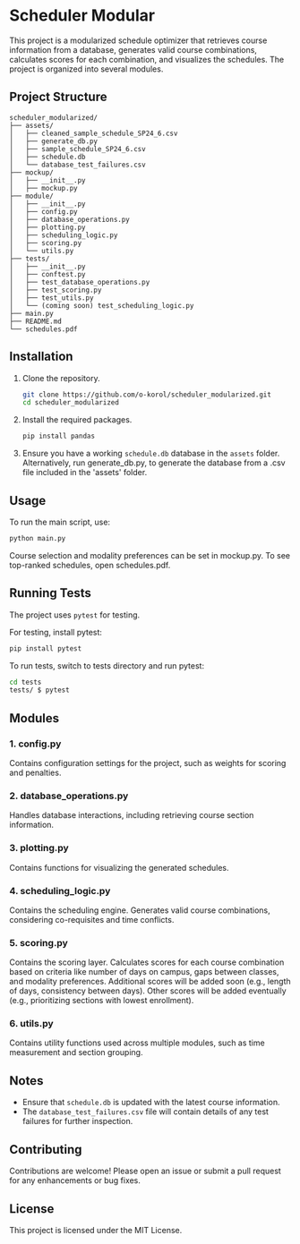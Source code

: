 # Scheduler Modular

This project is a modularized schedule optimizer that retrieves course information from a database, generates valid course combinations, calculates scores for each combination, and visualizes the schedules. The project is organized into several modules.

## Project Structure

```
scheduler_modularized/
├── assets/
│   ├── cleaned_sample_schedule_SP24_6.csv
│   ├── generate_db.py
│   ├── sample_schedule_SP24_6.csv
│   ├── schedule.db
│   └── database_test_failures.csv
├── mockup/
│   ├── __init__.py
│   ├── mockup.py
├── module/
│   ├── __init__.py
│   ├── config.py
│   ├── database_operations.py
│   ├── plotting.py
│   ├── scheduling_logic.py
│   ├── scoring.py
│   └── utils.py
├── tests/
│   ├── __init__.py
│   ├── conftest.py
│   ├── test_database_operations.py
│   ├── test_scoring.py
│   ├── test_utils.py
│   └── (coming soon) test_scheduling_logic.py
├── main.py
├── README.md
└── schedules.pdf
```

## Installation

1. Clone the repository.
   ```sh
   git clone https://github.com/o-korol/scheduler_modularized.git
   cd scheduler_modularized
   ```

2. Install the required packages.
   ```sh
   pip install pandas
   ```

3. Ensure you have a working `schedule.db` database in the `assets` folder.  Alternatively, run generate_db.py, to generate the database from a .csv file included in the 'assets' folder.

## Usage

To run the main script, use:
```sh
python main.py
```

Course selection and modality preferences can be set in mockup.py.
To see top-ranked schedules, open schedules.pdf.

## Running Tests

The project uses `pytest` for testing.

For testing, install pytest:
   ```sh
   pip install pytest
   ```
To run tests, switch to tests directory and run pytest:

   ```sh
   cd tests
   tests/ $ pytest
   ```

## Modules

### 1. config.py
Contains configuration settings for the project, such as weights for scoring and penalties.

### 2. database_operations.py
Handles database interactions, including retrieving course section information.

### 3. plotting.py
Contains functions for visualizing the generated schedules.

### 4. scheduling_logic.py
Contains the scheduling engine.  Generates valid course combinations, considering co-requisites and time conflicts.

### 5. scoring.py
Contains the scoring layer.  Calculates scores for each course combination based on criteria like number of days on campus, gaps between classes, and modality preferences.  Additional scores will be added soon (e.g., length of days, consistency between days).  Other scores will be added eventually (e.g., prioritizing sections with lowest enrollment).

### 6. utils.py
Contains utility functions used across multiple modules, such as time measurement and section grouping.

## Notes

- Ensure that `schedule.db` is updated with the latest course information.
- The `database_test_failures.csv` file will contain details of any test failures for further inspection.

## Contributing

Contributions are welcome! Please open an issue or submit a pull request for any enhancements or bug fixes.

## License

This project is licensed under the MIT License.
